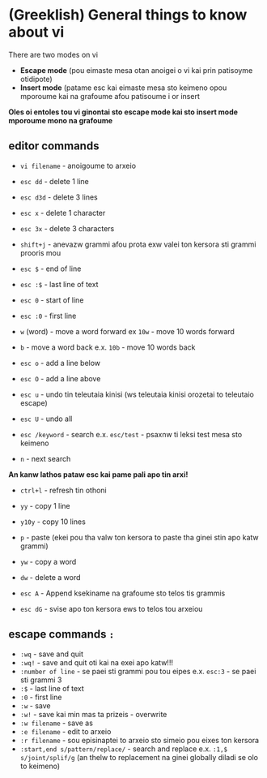 # (Greeklish) General things to know about vi

There are two modes on vi
   * **Escape mode** (pou eimaste mesa otan anoigei o vi kai prin patisoyme otidipote)
   * **Insert mode** (patame esc kai eimaste mesa sto keimeno opou mporoume kai na grafoume afou patisoume i or insert

**Oles oi entoles tou vi ginontai sto escape mode kai sto insert mode mporoume  mono na  grafoume**

## editor commands
   * `vi filename` - anoigoume to arxeio

   * `esc dd` - delete 1 line
   * `esc d3d` - delete 3 lines
   * `esc x` - delete 1 character
   * `esc 3x` - delete 3 characters

   * `shift+j` - anevazw grammi afou prota exw valei ton kersora sti grammi prooris mou
   * `esc $` - end of line
   * `esc :$` - last line of text
   * `esc 0` - start of line
   * `esc :0` - first line
   * `w` (word) - move a word forward ex `10w` - move 10 words forward
   * `b` - move a word back e.x. `10b` - move 10 words back
   * `esc o` - add a line below
   * `esc O` - add a line above
   * `esc u` - undo tin teleutaia kinisi (ws teleutaia kinisi orozetai to teleutaio escape)
   * `esc U` - undo all

   * `esc /keyword` - search e.x. `esc/test` - psaxnw ti leksi test mesa sto keimeno
   * `n` - next search

**An kanw lathos pataw esc kai pame pali apo tin arxi!**

   * `ctrl+l` - refresh tin othoni

   * `yy` - copy 1 line
   * `y10y` - copy 10 lines
   * `p` - paste (ekei pou tha valw ton kersora to paste tha ginei stin apo katw grammi)
   * `yw` - copy a word
   * `dw` - delete a word
   * `esc A` - Append ksekiname na grafoume sto telos tis grammis
   * `esc dG` - svise apo ton kersora ews to telos tou arxeiou

## escape commands `:`
   * `:wq` - save and quit
   * `:wq!` - save and quit oti kai na exei apo katw!!!
   * `:number of line` - se paei sti grammi pou tou eipes e.x. `esc:3` - se paei sti grammi 3
   * `:$` - last line of text
   * `:0` - first line
   * `:w` - save
   * `:w!` - save kai min mas ta prizeis - overwrite
   * `:w filename` - save as
   * `:e filename` - edit to arxeio
   * `:r filename` - sou episinaptei to arxeio sto simeio pou eixes ton kersora
   * `:start,end s/pattern/replace/` - search and replace e.x. `:1,$ s/joint/splif/g` (an thelw to replacement na ginei globally diladi se olo to keimeno)
